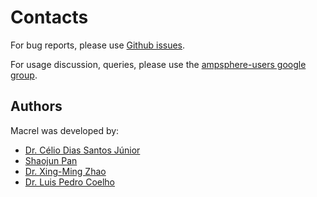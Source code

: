 # Contacts

For bug reports, please use [Github
issues](https://github.com/BigDataBiology/macrel).

For usage discussion, queries, please use the [ampsphere-users google
group](https://groups.google.com/g/ampsphere-users?pli=1).

## Authors

Macrel was developed by:

- [Dr. Célio Dias Santos Júnior](https://www.researchgate.net/profile/Celio_Santos_Junior)
- [Shaojun Pan](mailto:shaojun1997777@gmail.com)
- [Dr. Xing-Ming Zhao](https://comp-sysbio.org/members/intro_zxm.html)
- [Dr. Luis Pedro Coelho](https://luispedro.org/)

